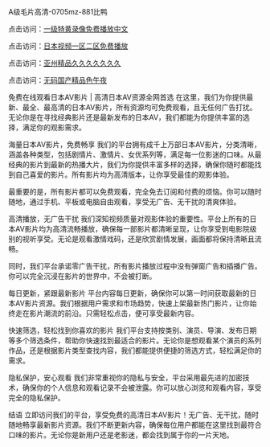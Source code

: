 
A级毛片高清-0705mz-881比鸭


点击访问：<a href="https://cfad.pages.dev/">一级特黄录像免费播放中文</a>

点击访问：<a href="https://gda-c7m.pages.dev/">日本视频一区二区免费播放</a>

点击访问：<a href="https://gfd-5xg.pages.dev/">亚州精品久久久久久久久</a>

点击访问：<a href="https://vassv.pages.dev/">无码国产精品色午夜</a>



免费在线观看日本AV影片 | 高清日本AV资源全网首选
在这里，我们为你提供最新、最全、最高清的日本AV影片，所有资源均可免费观看，且无任何广告打扰。无论你是在寻找经典影片还是最新发布的日本AV，我们都能为你提供丰富的选择，满足你的观影需求。

海量日本AV影片，免费畅享
我们的平台拥有成千上万部日本AV影片，分类清晰，涵盖各种类型，包括剧情片、激情片、女优系列等，满足每一位影迷的口味。从最经典的影片到最新的热播大片，我们为你提供丰富多样的选择，确保你随时都能找到自己喜爱的影片。所有影片均为高清版本，让你享受最佳的观影体验。

最重要的是，所有影片都可以免费观看，完全免去订阅和付费的烦恼。你可以随时随地，通过手机、平板或电脑自由观看，享受无广告、无干扰的清爽体验。

高清播放，无广告干扰
我们深知视频质量对观影体验的重要性。平台上所有的日本AV影片均为高清流畅播放，确保每一部影片都清晰呈现，让你享受到电影院级别的视听享受。无论是观看激情戏码，还是欣赏剧情发展，画面都将保持清晰且流畅。

同时，我们平台承诺零广告干扰，所有影片播放过程中没有弹窗广告和插播广告。你可以完全沉浸在影片的世界中，不会被打断。

每日更新，紧跟最新影片
平台内容每日更新，确保你可以第一时间获取最新的日本AV影片资源。我们根据用户需求和市场趋势，快速上架最新热门影片，让你始终走在影片潮流的前沿。只需轻松点击，便可享受最新内容。

快速筛选，轻松找到你喜欢的影片
我们平台支持按类别、演员、导演、发布日期等多个筛选条件，帮助你快速找到最适合的影片。无论你是想观看某个演员的系列作品，还是根据影片类型查找内容，我们都能提供便捷的筛选方式，轻松满足你的需求。

隐私保护，安心观看
我们非常重视你的隐私与安全，平台采用最先进的加密技术，确保你的个人信息和观看记录不会被泄露。你可以放心浏览和观看内容，享受完全的隐私保护。

结语
立即访问我们的平台，享受免费的高清日本AV影片！无广告、无干扰，随时随地畅享最新影片资源。我们不断更新内容，确保每位用户都能在这里找到最符合口味的影片。无论你是新用户还是老影迷，都会找到属于你的一片天地。
















<span style="display:none;">[Canonical link]( https://github.com/fir20250705/fir06 ）</span>
